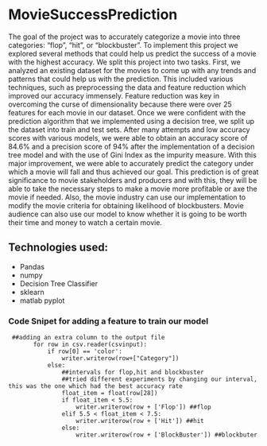 # MovieSuccessPrediction
The goal of the project was to accurately categorize a movie into three categories: “flop”, “hit”, or “blockbuster”. To implement this project we explored several methods that could help us predict the success of a movie with the highest accuracy. We split this project into two tasks. First, we analyzed an existing dataset for the movies to come up with any trends and patterns that could help us with the prediction. This included various techniques, such as preprocessing the data and feature reduction which improved our accuracy immensely. Feature reduction was key in overcoming the curse of dimensionality because there were over 25 features for each movie in our dataset. Once we were confident with the prediction algorithm that we implemented using a decision tree, we split up the dataset into train and test sets. After many attempts and low accuracy scores with various models, we were able to obtain an accuracy score of 84.6% and a precision score of 94% after the implementation of a decision tree model and with the use of Gini Index as the impurity measure. With this major improvement, we were able to accurately predict the category under which a movie will fall and thus achieved our goal. This prediction is of great significance to movie stakeholders and producers and with this, they will be able to take the necessary steps to make a movie more profitable or axe the movie if needed. Also, the movie industry can use our implementation to modify the movie criteria for obtaining likelihood of blockbusters. Movie audience can also use our model to know whether it is going to be worth their time and money to watch a certain movie.


## Technologies used:
 * Pandas
 * numpy
 * Decision Tree Classifier
 * sklearn
 * matlab pyplot
 
 ### Code Snipet for adding a feature to train our model
 
 ````
  ##adding an extra column to the output file
        for row in csv.reader(csvinput):
            if row[0] == 'color':
                writer.writerow(row+["Category"])
            else:
                ##intervals for flop,hit and blockbuster
                ##tried different experiments by changing our interval, this was the one which had the best accuracy rate
                float_item = float(row[28])
                if float_item < 5.5:
                    writer.writerow(row + ['Flop']) ##flop
                elif 5.5 < float_item < 7.5:
                    writer.writerow(row + ['Hit']) ##hit
                else:
                    writer.writerow(row + ['BlockBuster']) ##blockbuter
````

 



